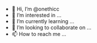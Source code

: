 - 👋 Hi, I’m @onethicc
- 👀 I’m interested in ...
- 🌱 I’m currently learning ...
- 💞️ I’m looking to collaborate on ...
- 📫 How to reach me ...

<!---
onethicc/onethicc is a ✨ special ✨ repository because its `README.md` (this file) appears on your GitHub profile.
You can click the Preview link to take a look at your changes.
--->
